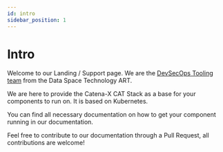 ```yaml
---
id: intro
sidebar_position: 1
---
```


# Intro

Welcome to our Landing / Support page. We are
the [DevSecOps Tooling team](https://confluence.catena-x.net/display/ARTI/Product%3A+System+Team) from the Data
Space Technology ART.

We are here to provide the Catena-X CAT Stack as a base for your components to run on. It is based on Kubernetes.

You can find all necessary documentation on how to get your component running in our documentation.

Feel free to contribute to our documentation through a Pull Request, all contributions are welcome!

